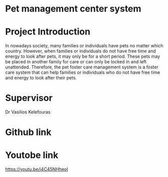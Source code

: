 # Pet management center system
# Project Introduction
In nowadays society, many families or individuals have pets no matter which country. However, when families or individuals do not have free time and energy to look after pets, it may only be for a short period. These pets may be placed in another family for care or can only be locked in and left unattended. Therefore, the pet foster care management system is a foster care system that can help families or individuals who do not have free time and energy to look after their pets.
# Supervisor
Dr Vasilios Kelefouras

# Github link


# Youtobe link
https://youtu.be/i4C45NHheoI
